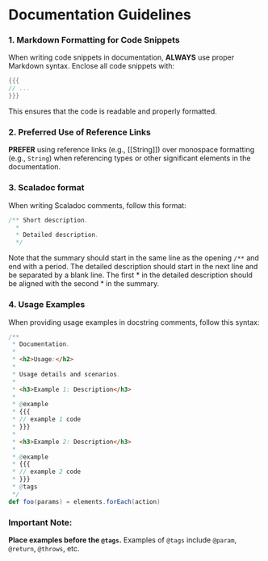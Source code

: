 # Documentation Guidelines

### 1. Markdown Formatting for Code Snippets

When writing code snippets in documentation, **ALWAYS** use proper Markdown syntax. Enclose all code snippets with:

```scala
{{{
// ...
}}}
```

This ensures that the code is readable and properly formatted.

### 2. Preferred Use of Reference Links

**PREFER** using reference links (e.g., [[String]]) over monospace formatting (e.g., `String`) when referencing types or
other significant elements in the documentation.

### 3. Scaladoc format

When writing Scaladoc comments, follow this format:

```scala
/** Short description.
  *
  * Detailed description.
  */
```
Note that the summary should start in the same line as the opening `/**` and end with a period. The detailed description should start in the next line and be separated by a blank line.
The first * in the detailed description should be aligned with the second * in the summary.

### 4. Usage Examples

When providing usage examples in docstring comments, follow this syntax:

````scala
/**
 * Documentation.
 *
 * <h2>Usage:</h2>
 * 
 * Usage details and scenarios.
 *
 * <h3>Example 1: Description</h3>
 * 
 * @example
 * {{{
 * // example 1 code
 * }}}
 * 
 * <h3>Example 2: Description</h3>
 * 
 * @example
 * {{{
 * // example 2 code
 * }}}
 * @tags
 */
def foo(params) = elements.forEach(action)
````

### Important Note:
**Place examples before the `@tags`.** Examples of `@tags` include `@param`, `@return`, `@throws`, etc.